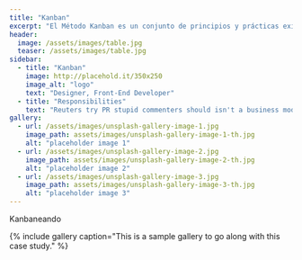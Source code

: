 ```yaml
---
title: "Kanban"
excerpt: "El Método Kanban es un conjunto de principios y prácticas exitosas en iniciativas Kanban alrededor de todo el mundo."
header:
  image: /assets/images/table.jpg
  teaser: /assets/images/table.jpg
sidebar:
  - title: "Kanban"
    image: http://placehold.it/350x250
    image_alt: "logo"
    text: "Designer, Front-End Developer"
  - title: "Responsibilities"
    text: "Reuters try PR stupid commenters should isn't a business model"
gallery:
  - url: /assets/images/unsplash-gallery-image-1.jpg
    image_path: assets/images/unsplash-gallery-image-1-th.jpg
    alt: "placeholder image 1"
  - url: /assets/images/unsplash-gallery-image-2.jpg
    image_path: assets/images/unsplash-gallery-image-2-th.jpg
    alt: "placeholder image 2"
  - url: /assets/images/unsplash-gallery-image-3.jpg
    image_path: assets/images/unsplash-gallery-image-3-th.jpg
    alt: "placeholder image 3"
---
```


Kanbaneando

{% include gallery caption="This is a sample gallery to go along with this case study." %}

